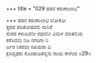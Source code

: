 +++
title = "029 ಹರನ ಕರುಣಾಲಾಭ"

+++
ಹರನ ಕರುಣಾಲಾಭ ಲೋಕೋ  
ತ್ತರದ ಪರಿತೋಷದಲಿ ನಾನಿರೆ  
ಸುರಪ ಕಳುಹಿದನೀ ರಥವನೀ ವಿಮಳ ಮಾತಲಿಯ  
ಕರೆಸಿದನು ನಿಜ ನಗರಿಗಾ ನಿ  
ರ್ಜರ ನಿಕರವಾ ಸತಿಯರಾ ದಿ  
ಕ್ಪರಿವೃಢರು ಕೊಂಡಾಡಿತೆನ್ನನು ರಾಯ ಕೇಳೆಂದ      ॥29॥